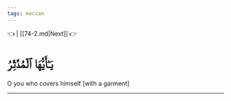 ```yaml
---
tags: meccan
---
```


👈  | [[74-2.md|Next]] 👉

# يَـٰٓأَيُّهَا ٱلۡمُدَّثِّرُ

O you who covers himself [with a garment]

---

